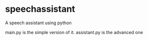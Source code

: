 # speechassistant
A speech assistant using python

main.py is the simple version of it.
assistant.py is the advanced one
